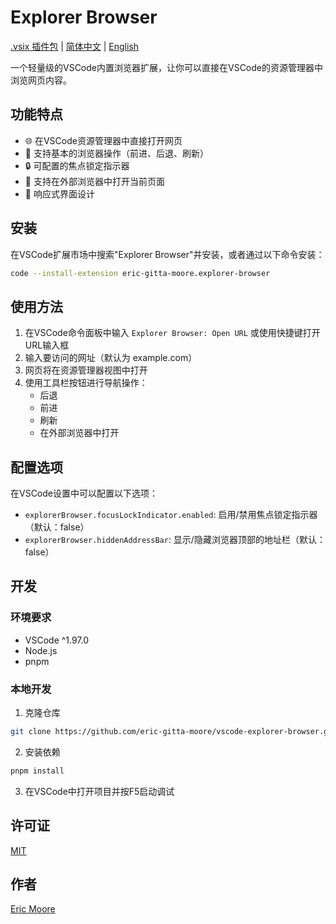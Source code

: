 # Explorer Browser

[.vsix 插件包](https://github.com/eric-gitta-moore/vscode-explorer-browser/releases) | [简体中文](README.CN.md) | [English](./README.md)

一个轻量级的VSCode内置浏览器扩展，让你可以直接在VSCode的资源管理器中浏览网页内容。

## 功能特点

- 🌐 在VSCode资源管理器中直接打开网页
- 🔄 支持基本的浏览器操作（前进、后退、刷新）
- 🔒 可配置的焦点锁定指示器
- 🔗 支持在外部浏览器中打开当前页面
- 📱 响应式界面设计

## 安装

在VSCode扩展市场中搜索"Explorer Browser"并安装，或者通过以下命令安装：

```bash
code --install-extension eric-gitta-moore.explorer-browser
```

## 使用方法

1. 在VSCode命令面板中输入 `Explorer Browser: Open URL` 或使用快捷键打开URL输入框
2. 输入要访问的网址（默认为 example.com）
3. 网页将在资源管理器视图中打开
4. 使用工具栏按钮进行导航操作：
   - 后退
   - 前进
   - 刷新
   - 在外部浏览器中打开

## 配置选项

在VSCode设置中可以配置以下选项：

- `explorerBrowser.focusLockIndicator.enabled`: 启用/禁用焦点锁定指示器（默认：false）
- `explorerBrowser.hiddenAddressBar`: 显示/隐藏浏览器顶部的地址栏（默认：false）

## 开发

### 环境要求

- VSCode ^1.97.0
- Node.js
- pnpm

### 本地开发

1. 克隆仓库
```bash
git clone https://github.com/eric-gitta-moore/vscode-explorer-browser.git
```

2. 安装依赖
```bash
pnpm install
```

3. 在VSCode中打开项目并按F5启动调试

## 许可证

[MIT](LICENSE)

## 作者

[Eric Moore](https://github.com/eric-gitta-moore)
